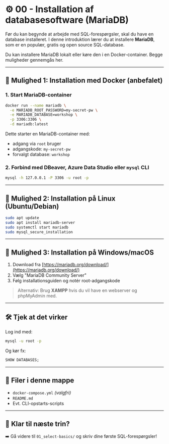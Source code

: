 # ⚙️ 00 - Installation af databasesoftware (MariaDB)

Før du kan begynde at arbejde med SQL-forespørgsler, skal du have en database installeret. I denne introduktion lærer du at installere **MariaDB**, som er en populær, gratis og open source SQL-database.

Du kan installere MariaDB lokalt eller køre den i en Docker-container. Begge muligheder gennemgås her.

---

## 🧩 Mulighed 1: Installation med Docker (anbefalet)

### 1. Start MariaDB-container

```bash
docker run --name mariadb \
  -e MARIADB_ROOT_PASSWORD=my-secret-pw \
  -e MARIADB_DATABASE=workshop \
  -p 3306:3306 \
  -d mariadb:latest
```

Dette starter en MariaDB-container med:
- adgang via `root` bruger
- adgangskode: `my-secret-pw`
- forvalgt database: `workshop`

### 2. Forbind med DBeaver, Azure Data Studio eller `mysql` CLI

```bash
mysql -h 127.0.0.1 -P 3306 -u root -p
```

---

## 🧩 Mulighed 2: Installation på Linux (Ubuntu/Debian)

```bash
sudo apt update
sudo apt install mariadb-server
sudo systemctl start mariadb
sudo mysql_secure_installation
```

---

## 🧩 Mulighed 3: Installation på Windows/macOS

1. Download fra [https://mariadb.org/download/](https://mariadb.org/download/)
2. Vælg "MariaDB Community Server"
3. Følg installationsguiden og notér root-adgangskode

> Alternativ: Brug **XAMPP** hvis du vil have en webserver og phpMyAdmin med.

---

## 🛠️ Tjek at det virker

Log ind med:
```bash
mysql -u root -p
```
Og kør fx:
```sql
SHOW DATABASES;
```

---

## 📁 Filer i denne mappe

- `docker-compose.yml` *(valgfri)*
- `README.md`
- Evt. CLI-opstarts-scripts

---

## 🏁 Klar til næste trin?

➡️ Gå videre til `01_select-basics/` og skriv dine første SQL-forespørgsler!

